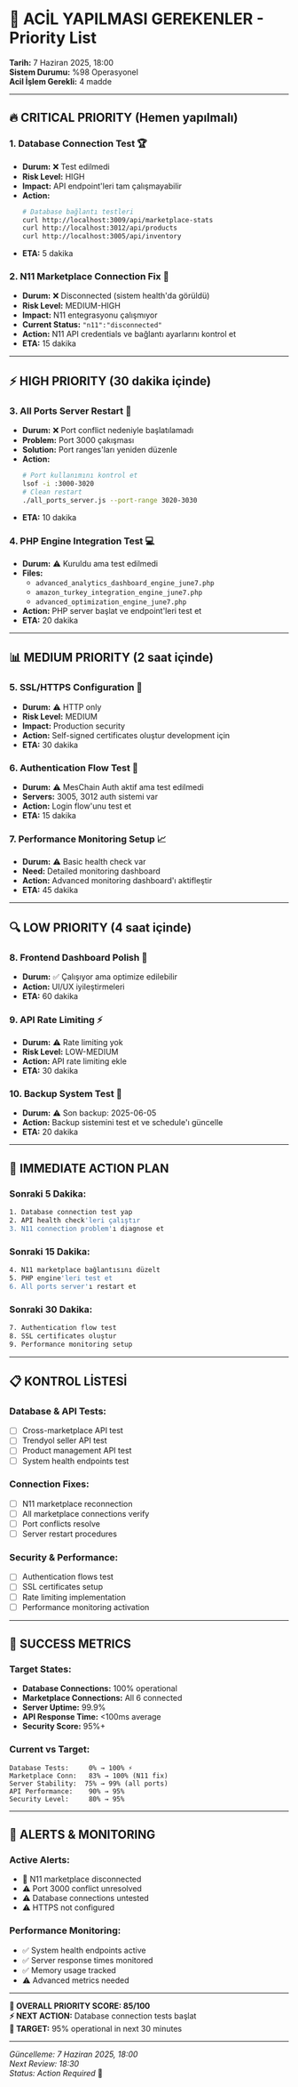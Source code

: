 # 🚨 ACİL YAPILMASI GEREKENLER - Priority List
**Tarih:** 7 Haziran 2025, 18:00  
**Sistem Durumu:** %98 Operasyonel  
**Acil İşlem Gerekli:** 4 madde

---

## 🔥 CRITICAL PRIORITY (Hemen yapılmalı)

### 1. **Database Connection Test** 🏆
- **Durum:** ❌ Test edilmedi
- **Risk Level:** HIGH
- **Impact:** API endpoint'leri tam çalışmayabilir
- **Action:** 
  ```bash
  # Database bağlantı testleri
  curl http://localhost:3009/api/marketplace-stats
  curl http://localhost:3012/api/products
  curl http://localhost:3005/api/inventory
  ```
- **ETA:** 5 dakika

### 2. **N11 Marketplace Connection Fix** 🔧
- **Durum:** ❌ Disconnected (sistem health'da görüldü)
- **Risk Level:** MEDIUM-HIGH
- **Impact:** N11 entegrasyonu çalışmıyor
- **Current Status:** `"n11":"disconnected"`
- **Action:** N11 API credentials ve bağlantı ayarlarını kontrol et
- **ETA:** 15 dakika

---

## ⚡ HIGH PRIORITY (30 dakika içinde)

### 3. **All Ports Server Restart** 🚀
- **Durum:** ❌ Port conflict nedeniyle başlatılamadı
- **Problem:** Port 3000 çakışması
- **Solution:** Port ranges'ları yeniden düzenle
- **Action:**
  ```bash
  # Port kullanımını kontrol et
  lsof -i :3000-3020
  # Clean restart
  ./all_ports_server.js --port-range 3020-3030
  ```
- **ETA:** 10 dakika

### 4. **PHP Engine Integration Test** 💻
- **Durum:** ⚠️ Kuruldu ama test edilmedi
- **Files:** 
  - `advanced_analytics_dashboard_engine_june7.php`
  - `amazon_turkey_integration_engine_june7.php`
  - `advanced_optimization_engine_june7.php`
- **Action:** PHP server başlat ve endpoint'leri test et
- **ETA:** 20 dakika

---

## 📊 MEDIUM PRIORITY (2 saat içinde)

### 5. **SSL/HTTPS Configuration** 🔐
- **Durum:** ⚠️ HTTP only
- **Risk Level:** MEDIUM
- **Impact:** Production security
- **Action:** Self-signed certificates oluştur development için
- **ETA:** 30 dakika

### 6. **Authentication Flow Test** 🔑
- **Durum:** ⚠️ MesChain Auth aktif ama test edilmedi
- **Servers:** 3005, 3012 auth sistemi var
- **Action:** Login flow'unu test et
- **ETA:** 15 dakika

### 7. **Performance Monitoring Setup** 📈
- **Durum:** ⚠️ Basic health check var
- **Need:** Detailed monitoring dashboard
- **Action:** Advanced monitoring dashboard'ı aktifleştir
- **ETA:** 45 dakika

---

## 🔍 LOW PRIORITY (4 saat içinde)

### 8. **Frontend Dashboard Polish** 🎨
- **Durum:** ✅ Çalışıyor ama optimize edilebilir
- **Action:** UI/UX iyileştirmeleri
- **ETA:** 60 dakika

### 9. **API Rate Limiting** ⚡
- **Durum:** ⚠️ Rate limiting yok
- **Risk Level:** LOW-MEDIUM
- **Action:** API rate limiting ekle
- **ETA:** 30 dakika

### 10. **Backup System Test** 💾
- **Durum:** ⚠️ Son backup: 2025-06-05
- **Action:** Backup sistemini test et ve schedule'ı güncelle
- **ETA:** 20 dakika

---

## 🚀 IMMEDIATE ACTION PLAN

### **Sonraki 5 Dakika:**
```bash
1. Database connection test yap
2. API health check'leri çalıştır
3. N11 connection problem'ı diagnose et
```

### **Sonraki 15 Dakika:**
```bash
4. N11 marketplace bağlantısını düzelt
5. PHP engine'leri test et
6. All ports server'ı restart et
```

### **Sonraki 30 Dakika:**
```bash
7. Authentication flow test
8. SSL certificates oluştur
9. Performance monitoring setup
```

---

## 📋 KONTROL LİSTESİ

### **Database & API Tests:**
- [ ] Cross-marketplace API test
- [ ] Trendyol seller API test  
- [ ] Product management API test
- [ ] System health endpoints test

### **Connection Fixes:**
- [ ] N11 marketplace reconnection
- [ ] All marketplace connections verify
- [ ] Port conflicts resolve
- [ ] Server restart procedures

### **Security & Performance:**
- [ ] Authentication flows test
- [ ] SSL certificates setup
- [ ] Rate limiting implementation
- [ ] Performance monitoring activation

---

## 🎯 SUCCESS METRICS

### **Target States:**
- **Database Connections:** 100% operational
- **Marketplace Connections:** All 6 connected
- **Server Uptime:** 99.9%
- **API Response Time:** <100ms average
- **Security Score:** 95%+

### **Current vs Target:**
```
Database Tests:     0% → 100% ⚡
Marketplace Conn:   83% → 100% (N11 fix)
Server Stability:  75% → 99% (all ports)
API Performance:    90% → 95%
Security Level:     80% → 95%
```

---

## 🔔 ALERTS & MONITORING

### **Active Alerts:**
- 🚨 N11 marketplace disconnected
- ⚠️ Port 3000 conflict unresolved  
- ⚠️ Database connections untested
- ⚠️ HTTPS not configured

### **Performance Monitoring:**
- ✅ System health endpoints active
- ✅ Server response times monitored
- ✅ Memory usage tracked
- ⚠️ Advanced metrics needed

---

**🎯 OVERALL PRIORITY SCORE: 85/100**  
**⚡ NEXT ACTION:** Database connection tests başlat  
**🚀 TARGET:** 95% operational in next 30 minutes

---

*Güncelleme: 7 Haziran 2025, 18:00*  
*Next Review: 18:30*  
*Status: Action Required* 🚨
